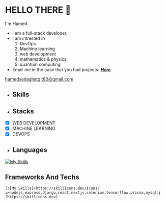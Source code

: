 # HELLO‌ THERE &#128075;

I'm Hamed.
- I am a full-stack developer.
- I am intrested in
    1. DevOps
    2. Machine learning
    3. web development
    4. mathematics & physics
    5. quantum computing
- Email me in the case that you had projects: <a href="mailto:hamedsedaghatgit83@gmail.com?subject=PROJECT%20ORDER&body=I%20have%20a%20project%20...">
<strong><i>Here</i></strong></a>

hamedsedaghatgit83@gmail.com

- ## Skills

- ## Stacks

- [x] WEB DEVELOPMENT 
- [x] MACHINE LEARNING
- [x] DEVOPS

- ## Languages

[![My Skills](https://skillicons.dev/icons?i=js,ts,py,cs,cpp,html,css)](https://skillicons.dev)

## Frameworks And Techs

    [![My Skills](https://skillicons.dev/icons?i=nodejs,express,django,react,nextjs,selenium,tensorflow,prisma,mysql,postgres,mongodb,vim,postman,git)](https://skillicons.dev)
